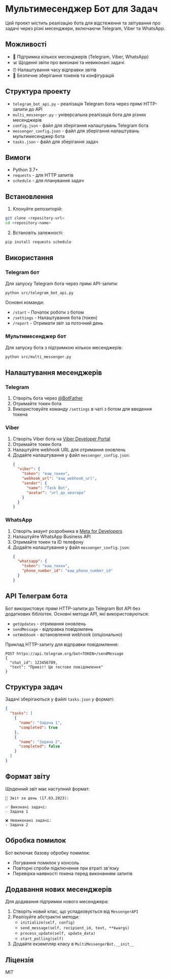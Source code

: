 # Мультимесенджер Бот для Задач

Цей проект містить реалізацію бота для відстеження та звітування про задачі через різні месенджери, включаючи Telegram, Viber та WhatsApp.

## Можливості

- 📱 Підтримка кількох месенджерів (Telegram, Viber, WhatsApp)
- 📊 Щоденні звіти про виконані та невиконані задачі
- ⏰ Налаштування часу відправки звітів
- 🔐 Безпечне зберігання токенів та конфігурацій

## Структура проекту

- `telegram_bot_api.py` - реалізація Telegram бота через прямі HTTP-запити до API
- `multi_messenger.py` - універсальна реалізація бота для різних месенджерів
- `config.json` - файл для зберігання налаштувань Telegram бота
- `messenger_config.json` - файл для зберігання налаштувань мультимесенджер бота
- `tasks.json` - файл для зберігання задач

## Вимоги

- Python 3.7+
- `requests` - для HTTP запитів
- `schedule` - для планування задач

## Встановлення

1. Клонуйте репозиторій:
```bash
git clone <repository-url>
cd <repository-name>
```

2. Встановіть залежності:
```bash
pip install requests schedule
```

## Використання

### Telegram бот

Для запуску Telegram бота через прямі API-запити:

```bash
python src/telegram_bot_api.py
```

Основні команди:
- `/start` - Початок роботи з ботом
- `/settings` - Налаштування бота (токен)
- `/report` - Отримати звіт за поточний день

### Мультимесенджер бот

Для запуску бота з підтримкою кількох месенджерів:

```bash
python src/multi_messenger.py
```

## Налаштування месенджерів

### Telegram

1. Створіть бота через [@BotFather](https://t.me/botfather)
2. Отримайте токен бота
3. Використовуйте команду `/settings` в чаті з ботом для введення токена

### Viber

1. Створіть Viber бота на [Viber Developer Portal](https://developers.viber.com/)
2. Отримайте токен бота
3. Налаштуйте webhook URL для отримання оновлень
4. Додайте налаштування у файл `messenger_config.json`:
   ```json
   {
     "viber": {
       "token": "ваш_токен",
       "webhook_url": "ваш_webhook_url",
       "sender": {
         "name": "Task Bot",
         "avatar": "url_до_аватара"
       }
     }
   }
   ```

### WhatsApp

1. Створіть акаунт розробника в [Meta for Developers](https://developers.facebook.com/)
2. Налаштуйте WhatsApp Business API
3. Отримайте токен та ID телефону
4. Додайте налаштування у файл `messenger_config.json`:
   ```json
   {
     "whatsapp": {
       "token": "ваш_токен",
       "phone_number_id": "ваш_phone_number_id"
     }
   }
   ```

## API Телеграм бота

Бот використовує прямі HTTP-запити до Telegram Bot API без додаткових бібліотек. Основні методи API, які використовуються:

- `getUpdates` - отримання оновлень
- `sendMessage` - відправка повідомлень
- `setWebhook` - встановлення webhook (опціонально)

Приклад HTTP-запиту для відправки повідомлення:
```
POST https://api.telegram.org/bot<TOKEN>/sendMessage
{
  "chat_id": 123456789,
  "text": "Привіт! Це тестове повідомлення"
}
```

## Структура задач

Задачі зберігаються у файлі `tasks.json` у форматі:
```json
{
  "tasks": [
    {
      "name": "Задача 1",
      "completed": true
    },
    {
      "name": "Задача 2",
      "completed": false
    }
  ]
}
```

## Формат звіту

Щоденний звіт має наступний формат:
```
📅 Звіт за день (17.03.2023):

✅ Виконані задачі:
- Задача 1

❌ Невиконані задачі:
- Задача 2
```

## Обробка помилок

Бот включає базову обробку помилок:
- Логування помилок у консоль
- Повторні спроби підключення при втраті зв'язку
- Перевірка наявності токена перед виконанням запитів

## Додавання нових месенджерів

Для додавання підтримки нового месенджера:

1. Створіть новий клас, що успадковується від `MessengerAPI`
2. Реалізуйте абстрактні методи:
   - `initialize(self, config)`
   - `send_message(self, recipient_id, text, **kwargs)`
   - `process_update(self, update_data)`
   - `start_polling(self)`
3. Додайте екземпляр класу в `MultiMessengerBot.__init__`

## Ліцензія

MIT 